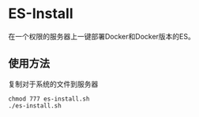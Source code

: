 # ES-Install

在一个权限的服务器上一键部署Docker和Docker版本的ES。

## 使用方法

复制对于系统的文件到服务器

```shell
chmod 777 es-install.sh
./es-install.sh
```